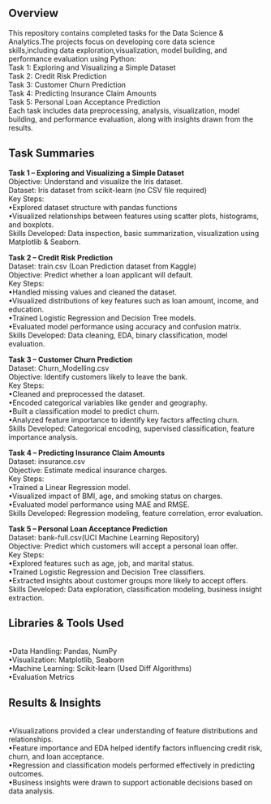 <h2>Overview</h2>
This repository contains completed tasks for the Data Science & Analytics.The projects focus on developing core data science skills,including data exploration,visualization, model building, and performance evaluation using Python:
<br>
Task 1: Exploring and Visualizing a Simple Dataset
<br>
Task 2: Credit Risk Prediction
<br>
Task 3: Customer Churn Prediction
<br>
Task 4: Predicting Insurance Claim Amounts
<br>
Task 5: Personal Loan Acceptance Prediction
<br>
Each task includes data preprocessing, analysis, visualization, model building, and performance evaluation, along with insights drawn from the results.

<h2>Task Summaries</h2>

**Task 1 – Exploring and Visualizing a Simple Dataset**
<br>
Objective: Understand and visualize the Iris dataset.
<br>
Dataset: Iris dataset from scikit-learn (no CSV file required)
<br>
Key Steps:
<br>
•Explored dataset structure with pandas functions
<br>
•Visualized relationships between features using scatter plots, histograms, and boxplots.
<br>
Skills Developed: Data inspection, basic summarization, visualization using Matplotlib & Seaborn.

**Task 2 – Credit Risk Prediction**
<br>
Dataset: train.csv (Loan Prediction dataset from Kaggle)
<br>
Objective: Predict whether a loan applicant will default.
<br>
Key Steps:
<br>
•Handled missing values and cleaned the dataset.
<br>
•Visualized distributions of key features such as loan amount, income, and education.
<br>
•Trained Logistic Regression and Decision Tree models.
<br>
•Evaluated model performance using accuracy and confusion matrix.
<br>
Skills Developed: Data cleaning, EDA, binary classification, model evaluation.

**Task 3 – Customer Churn Prediction**
<br>
Dataset: Churn_Modelling.csv
<br>
Objective: Identify customers likely to leave the bank.
<br>
Key Steps:
<br>
•Cleaned and preprocessed the dataset.
<br>
•Encoded categorical variables like gender and geography.
<br>
•Built a classification model to predict churn.
<br>
•Analyzed feature importance to identify key factors affecting churn.
<br>
Skills Developed: Categorical encoding, supervised classification, feature importance analysis.

**Task 4 – Predicting Insurance Claim Amounts**
<br>
Dataset: insurance.csv
<br>
Objective: Estimate medical insurance charges.
<br>
Key Steps:
<br>
•Trained a Linear Regression model.
<br>
•Visualized impact of BMI, age, and smoking status on charges.
<br>
•Evaluated model performance using MAE and RMSE.
<br>
Skills Developed: Regression modeling, feature correlation, error evaluation.

**Task 5 – Personal Loan Acceptance Prediction**
<br>
Dataset: bank-full.csv(UCI Machine Learning Repository)
<br>
Objective: Predict which customers will accept a personal loan offer.
<br>
Key Steps:
<br>
•Explored features such as age, job, and marital status.
<br>
•Trained Logistic Regression and Decision Tree classifiers.
<br>
•Extracted insights about customer groups more likely to accept offers.
<br>
Skills Developed: Data exploration, classification modeling, business insight extraction.

<h2>Libraries & Tools Used</h2>
<br>
•Data Handling: Pandas, NumPy
<br>
•Visualization: Matplotlib, Seaborn
<br>
•Machine Learning: Scikit-learn (Used Diff Algorithms)
<br>
•Evaluation Metrics

<h2>Results & Insights</h2>
<br>
•Visualizations provided a clear understanding of feature distributions and relationships.
<br>
•Feature importance and EDA helped identify factors influencing credit risk, churn, and loan acceptance.
<br>
•Regression and classification models performed effectively in predicting outcomes.
<br>
•Business insights were drawn to support actionable decisions based on data analysis.
